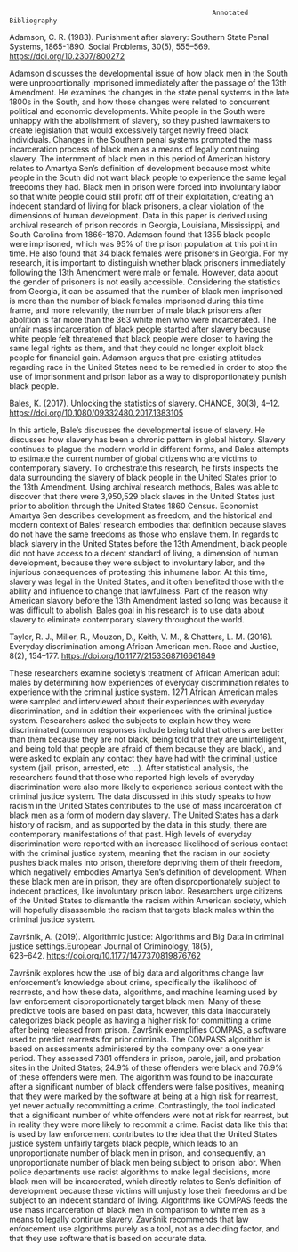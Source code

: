                                                        Annotated Bibliography
																											 
Adamson, C. R. (1983). Punishment after slavery: Southern State Penal Systems, 1865-1890.
	Social Problems, 30(5), 555–569. https://doi.org/10.2307/800272                       

Adamson discusses the developmental issue of how black men in the South were unproportionally imprisoned immediately after the passage of the 13th Amendment. He examines the changes in the state penal systems in the late 1800s in the South, and how those changes were related to concurrent political and economic developments. White people in the South were unhappy with the abolishment of slavery, so they pushed lawmakers to create legislation that would excessively target newly freed black individuals. Changes in the Southern penal systems prompted the mass incarceration process of black men as a means of legally continuing slavery. The internment of black men in this period of American history relates to Amartya Sen’s definition of development because most white people in the South did not want black people to experience the same legal freedoms they had. Black men in prison were forced into involuntary labor so that white people could still profit off of their exploitation, creating an indecent standard of living for black prisoners, a clear violation of the dimensions of human development. Data in this paper is derived using archival research of prison records in Georgia, Louisiana, Mississippi, and South Carolina from 1866-1870. Adamson found that 1355 black people were imprisoned, which was 95% of the prison population at this point in time. He also found that 34 black females were prisoners in Georgia. For my research, it is important to distinguish whether black prisoners immediately following the 13th Amendment were male or female. However, data about the gender of prisoners is not easily accessible. Considering the statistics from Georgia, it can be assumed that the number of black men imprisoned is more than the number of black females imprisoned during this time frame, and more relevantly, the number of male black prisoners after abolition is far more than the 363 white men who were incarcerated. The unfair mass incarceration of black people started after slavery because white people felt threatened that black people were closer to having the same legal rights as them, and that they could no longer exploit black people for financial gain. Adamson argues that pre-existing attitudes regarding race in the United States need to be remedied in order to stop the use of imprisonment and prison labor as a way to disproportionately punish black people. 

Bales, K. (2017). Unlocking the statistics of slavery. CHANCE, 30(3), 4–12. 
    https://doi.org/10.1080/09332480.2017.1383105 

In this article, Bale’s discusses the developmental issue of slavery. He discusses how slavery has been a chronic pattern in global history. Slavery continues to plague the modern world in different forms, and Bales attempts to estimate the current number of global citizens who are victims to contemporary slavery. To orchestrate this research, he firsts inspects the data surrounding the slavery of black people in the United States prior to the 13th Amendment. Using archival research methods, Bales was able to discover that there were 3,950,529 black slaves in the United States just prior to abolition through the United States 1860 Census. Economist Amartya Sen describes development as freedom, and the historical and modern context of Bales’ research embodies that definition because slaves do not have the same freedoms as those who enslave them. In regards to black slavery in the United States before the 13th Amendment, black people did not have access to a decent standard of living, a dimension of human development, because they were subject to involuntary labor, and the injurious consequences of protesting this inhumane labor. At this time, slavery was legal in the United States, and it often benefited those with the ability and influence to change that lawfulness. Part of the reason why American slavory before the 13th Amendment lasted so long was because it was difficult to abolish. Bales goal in his research is to use data about slavery to eliminate contemporary slavery throughout the world.

Taylor, R. J., Miller, R., Mouzon, D., Keith, V. M., & Chatters, L. M. (2016). Everyday discrimination among African American men. Race 
	and Justice, 8(2), 154–177. https://doi.org/10.1177/2153368716661849 

These researchers examine society’s treatment of African American adult males by determining how experiences of everyday discrimination relates to experience with the criminal justice system. 1271 African American males were sampled and interviewed about their experiences with everyday discrimination, and in addtion their experiences with the criminal justice system. Researchers asked the subjects to explain how they were discriminated (common responses include being told that others are better than them because they are not black, being told that they are unintelligent, and being told that people are afraid of them because they are black), and were asked to explain any contact they have had with the criminal justice system (jail, prison, arrested, etc …). After statistical analysis, the researchers found that those who reported high levels of everyday discrimination were also more likely to experience serious contect with the criminal justice system. The data discussed in this study speaks to how racism in the United States contributes to the use of mass incarceration of black men as a form of modern day slavery. The United States has a dark history of racism, and as supported by the data in this study, there are contemporary manifestations of that past. High levels of everyday discrimination were reported with an increased likelihood of serious contact with the criminal justice system, meaning that the racism in our society pushes black males into prison, therefore depriving them of their freedom, which negatively embodies Amartya Sen’s definition of development. When these black men are in prison, they are often disproportionately subject to indecent practices, like involuntary prison labor. Researchers urge citizens of the United States to dismantle the racism within American society, which will hopefully disassemble the racism that targets black males within the criminal justice system. 

Završnik, A. (2019). Algorithmic justice: Algorithms and Big Data in criminal justice settings.European Journal of Criminology, 18(5),   
	623–642. https://doi.org/10.1177/1477370819876762 

Završnik explores how the use of big data and algorithms change law enforcement’s knowledge about crime, specifically the likelihood of rearrests, and how these data, algorithms, and machine learning used by law enforcement disproportionately target black men. Many of these predictive tools are based on past data, however, this data inaccurately categorizes black people as having a higher risk for committing a crime after being released from prison. Završnik exemplifies COMPAS, a software used to predict rearrests for prior criminals. The COMPASS algorithm is based on assessments administered by the company over a one year period. They assessed 7381 offenders in prison, parole, jail, and probation sites in the United States; 24.9% of these offenders were black and 76.9% of these offenders were men. The algorithm was found to be inaccurate after a significant number of black offenders were false positives, meaning that they were marked by the software at being at a high risk for rearrest, yet never actually recommitting a crime. Contrastingly, the tool indicated that a significant number of white offenders were not at risk for rearrest, but in reality they were more likely to recommit a crime. Racist data like this that is used by law enforcement contributes to the idea that the United States justice system unfairly targets black people, which leads to an unproportionate number of black men in prison, and consequently, an unproportionate number of black men being subject to prison labor. When police departments use racist algorithms to make legal decisions, more black men will be incarcerated, which directly relates to Sen’s definition of development because these victims will unjustly lose their freedoms and be subject to an indecent standard of living. Algorithms like COMPAS feeds the use mass incarceration of black men in comparison to white men as a means to legally continue slavery. Završnik recommends that law enforcement use algorithms purely as a tool, not as a deciding factor, and that they use software that is based on accurate data. 

	





	
		

